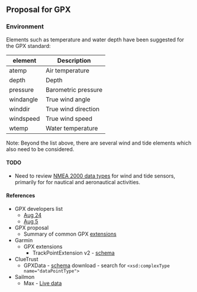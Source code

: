 ## Proposal for GPX

### Environment

Elements such as temperature and water depth have been suggested for the GPX standard:

| element   | Description         |
| --------- | ------------------- |
| atemp     | Air temperature     |
| depth     | Depth               |
| pressure  | Barometric pressure |
| windangle | True wind angle     |
| winddir   | True wind direction |
| windspeed | True wind speed     |
| wtemp     | Water temperature   |

Note: Beyond the list above, there are several wind and tide elements which also need to be considered.



#### TODO

- Need to review [NMEA 2000 data types](https://www8.garmin.com/manuals/webhelp/GUID-1415AAD0-FE63-42A6-8F8D-DB713D616122/EN-US/GUID-FACE3DF9-D18C-43B2-A586-B14F670077E1.html) for wind and tide sensors, primarily for for nautical and aeronautical activities.



#### References

- GPX developers list
  - [Aug 24](https://groups.io/g/gpx/message/47)
  - [Aug 5](https://groups.io/g/gpx/message/35)
- GPX proposal
  - Summary of common GPX [extensions](../extensions.md)
- Garmin
  - GPX extensions
    - TrackPointExtension v2 - [schema](https://www8.garmin.com/xmlschemas/TrackPointExtensionv2.xsd)
- ClueTrust
  - GPXData - [schema](http://www.cluetrust.com/Schemas/gpxdata10.xsd) download - search for `<xsd:complexType name="dataPointType">`
- Sailmon
  - Max - [Live data](https://sailmon.com/max/#1675689499683-c73158df-1d1313e9-e463)
